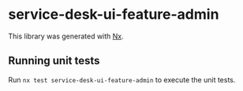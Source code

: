 # service-desk-ui-feature-admin

This library was generated with [Nx](https://nx.dev).

## Running unit tests

Run `nx test service-desk-ui-feature-admin` to execute the unit tests.
